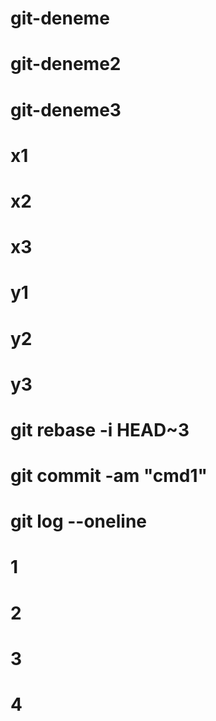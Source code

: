# git-deneme
# git-deneme2
# git-deneme3
# x1
# x2
# x3
# y1
# y2
# y3
# git rebase -i HEAD~3
# git commit -am "cmd1"
# git log --oneline
# 1
# 2
# 3
# 4